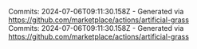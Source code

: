 Commits: 2024-07-06T09:11:30.158Z - Generated via https://github.com/marketplace/actions/artificial-grass
<br>
Commits: 2024-07-06T09:11:30.158Z - Generated via https://github.com/marketplace/actions/artificial-grass
<br>
